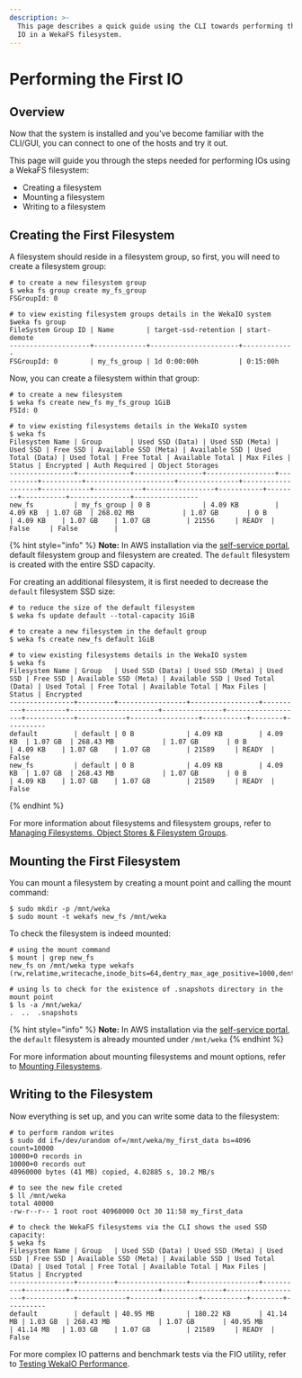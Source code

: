 ```yaml
---
description: >-
  This page describes a quick guide using the CLI towards performing the first
  IO in a WekaFS filesystem.
---
```


# Performing the First IO

## Overview

Now that the system is installed and you've become familiar with the CLI/GUI, you can connect to one of the hosts and try it out. 

This page will guide you through the steps needed for performing IOs using a WekaFS filesystem:

* Creating a filesystem
* Mounting a filesystem
* Writing to a filesystem

## Creating the First Filesystem

A filesystem should reside in a filesystem group, so first, you will need to create a filesystem group:

```text
# to create a new filesystem group
$ weka fs group create my_fs_group
FSGroupId: 0

# to view existing filesystem groups details in the WekaIO system
$weka fs group
FileSystem Group ID | Name        | target-ssd-retention | start-demote
--------------------+-------------+----------------------+-------------
FSGroupId: 0        | my_fs_group | 1d 0:00:00h          | 0:15:00h
```

Now, you can create a filesystem within that group:

```
# to create a new filesystem
$ weka fs create new_fs my_fs_group 1GiB
FSId: 0

# to view existing filesystems details in the WekaIO system
$ weka fs
Filesystem Name | Group       | Used SSD (Data) | Used SSD (Meta) | Used SSD | Free SSD | Available SSD (Meta) | Available SSD | Used Total (Data) | Used Total | Free Total | Available Total | Max Files | Status | Encrypted | Auth Required | Object Storages
----------------+-------------+-----------------+-----------------+----------+----------+----------------------+---------------+-------------------+------------+------------+-----------------+-----------+--------+-----------+---------------+----------------
new_fs          | my_fs_group | 0 B             | 4.09 KB         | 4.09 KB  | 1.07 GB  | 268.02 MB            | 1.07 GB       | 0 B               | 4.09 KB    | 1.07 GB    | 1.07 GB         | 21556     | READY  | False     | False         |
```

{% hint style="info" %}
**Note:** In AWS installation via the [self-service portal](https://start.weka.io/), default filesystem group and filesystem are created. The `default` filesystem is created with the entire SSD capacity. 

For creating an additional filesystem, it is first needed to decrease the `default` filesystem SSD size:

```
# to reduce the size of the default filesystem
$ weka fs update default --total-capacity 1GiB
 
# to create a new filesystem in the default group
$ weka fs create new_fs default 1GiB
 
# to view existing filesystems details in the WekaIO system
$ weka fs
Filesystem Name | Group   | Used SSD (Data) | Used SSD (Meta) | Used SSD | Free SSD | Available SSD (Meta) | Available SSD | Used Total (Data) | Used Total | Free Total | Available Total | Max Files | Status | Encrypted
----------------+---------+-----------------+-----------------+----------+----------+----------------------+---------------+-------------------+------------+------------+-----------------+-----------+--------+----------
default         | default | 0 B             | 4.09 KB         | 4.09 KB  | 1.07 GB  | 268.43 MB            | 1.07 GB       | 0 B               | 4.09 KB    | 1.07 GB    | 1.07 GB         | 21589     | READY  | False
new_fs          | default | 0 B             | 4.09 KB         | 4.09 KB  | 1.07 GB  | 268.43 MB            | 1.07 GB       | 0 B               | 4.09 KB    | 1.07 GB    | 1.07 GB         | 21589     | READY  | False

```
{% endhint %}

For more information about filesystems and filesystem groups, refer to [Managing Filesystems, Object Stores & Filesystem Groups](../fs/managing-filesystems/).

## Mounting the First Filesystem

You can mount a filesystem by creating a mount point and calling the mount command:

```
$ sudo mkdir -p /mnt/weka
$ sudo mount -t wekafs new_fs /mnt/weka
```

To check the filesystem is indeed mounted:

```
# using the mount command
$ mount | grep new_fs
new_fs on /mnt/weka type wekafs (rw,relatime,writecache,inode_bits=64,dentry_max_age_positive=1000,dentry_max_age_negative=0)

# using ls to check for the existence of .snapshots directory in the mount point
$ ls -a /mnt/weka/
.  ..  .snapshots
```

{% hint style="info" %}
**Note:**  In AWS installation via the [self-service portal](https://start.weka.io/), the `default` filesystem is already mounted under `/mnt/weka`
{% endhint %}

For more information about mounting filesystems and mount options, refer to [Mounting Filesystems](../fs/mounting-filesystems.md#overview).

## Writing to the Filesystem

Now everything is set up, and you can write some data to the filesystem:

```text
# to perform random writes
$ sudo dd if=/dev/urandom of=/mnt/weka/my_first_data bs=4096 count=10000
10000+0 records in
10000+0 records out
40960000 bytes (41 MB) copied, 4.02885 s, 10.2 MB/s

# to see the new file creted
$ ll /mnt/weka
total 40000
-rw-r--r-- 1 root root 40960000 Oct 30 11:58 my_first_data

# to check the WekaFS filesystems via the CLI shows the used SSD capacity:
$ weka fs
Filesystem Name | Group   | Used SSD (Data) | Used SSD (Meta) | Used SSD | Free SSD | Available SSD (Meta) | Available SSD | Used Total (Data) | Used Total | Free Total | Available Total | Max Files | Status | Encrypted
----------------+---------+-----------------+-----------------+----------+----------+----------------------+---------------+-------------------+------------+------------+-----------------+-----------+--------+----------
default         | default | 40.95 MB        | 180.22 KB       | 41.14 MB | 1.03 GB  | 268.43 MB            | 1.07 GB       | 40.95 MB          | 41.14 MB   | 1.03 GB    | 1.07 GB         | 21589     | READY  | False
```

For more complex IO patterns and benchmark tests via the FIO utility, refer to [Testing WekaIO Performance](../testing-and-troubleshooting/testing-weka-system-performance.md).

